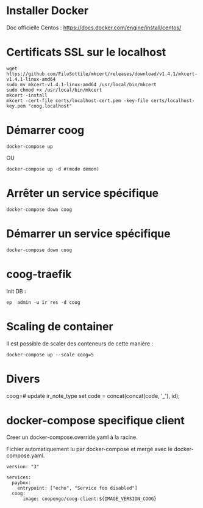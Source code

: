 # Installer Docker 

  Doc officielle Centos : https://docs.docker.com/engine/install/centos/

# Certificats SSL sur le localhost


    wget https://github.com/FiloSottile/mkcert/releases/download/v1.4.1/mkcert-v1.4.1-linux-amd64
    sudo mv mkcert-v1.4.1-linux-amd64 /usr/local/bin/mkcert
    sudo chmod +x /usr/local/bin/mkcert
    mkcert -install
    mkcert -cert-file certs/localhost-cert.pem -key-file certs/localhost-key.pem "coog.localhost"

# Démarrer coog


    docker-compose up

OU


    docker-compose up -d #(mode démon)

# Arrêter un service spécifique


    docker-compose down coog

# Démarrer un service spécifique


    docker-compose down coog

# coog-traefik


Init DB :
  

    ep  admin -u ir res -d coog

# Scaling de container

Il est possible de scaler des conteneurs de cette manière :


    docker-compose up --scale coog=5


# Divers

coog=# update ir_note_type set code = concat(concat(code, '_'), id);


# docker-compose specifique client

Creer un docker-compose.override.yaml à la racine.

Fichier automatiquement lu par docker-compose et mergé avec le docker-compose.yaml.


    version: "3"
    
    services:
      paybox:
        entrypoint: ["echo", "Service foo disabled"]
      coog:
          image: coopengo/coog-client:${IMAGE_VERSION_COOG}



